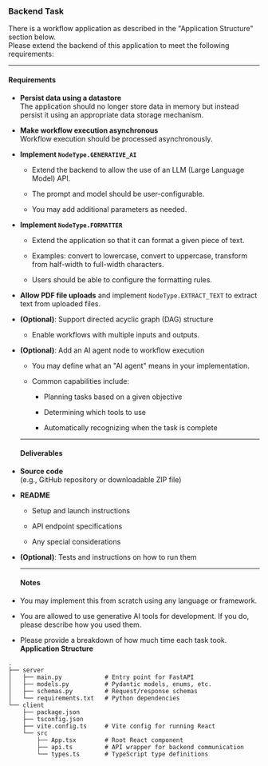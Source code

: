### **Backend Task**

There is a workflow application as described in the "Application Structure" section below.  
 Please extend the backend of this application to meet the following requirements:

---

#### **Requirements**

* **Persist data using a datastore**  
   The application should no longer store data in memory but instead persist it using an appropriate data storage mechanism.

* **Make workflow execution asynchronous**  
   Workflow execution should be processed asynchronously.

* **Implement `NodeType.GENERATIVE_AI`**

  * Extend the backend to allow the use of an LLM (Large Language Model) API.

  * The prompt and model should be user-configurable.

  * You may add additional parameters as needed.

* **Implement `NodeType.FORMATTER`**

  * Extend the application so that it can format a given piece of text.

  * Examples: convert to lowercase, convert to uppercase, transform from half-width to full-width characters.

  * Users should be able to configure the formatting rules.

* **Allow PDF file uploads** and implement `NodeType.EXTRACT_TEXT` to extract text from uploaded files.

* **(Optional)**: Support directed acyclic graph (DAG) structure

  * Enable workflows with multiple inputs and outputs.

* **(Optional)**: Add an AI agent node to workflow execution

  * You may define what an "AI agent" means in your implementation.

  * Common capabilities include:

    * Planning tasks based on a given objective

    * Determining which tools to use

    * Automatically recognizing when the task is complete

  ---

  #### **Deliverables**

* **Source code**  
   (e.g., GitHub repository or downloadable ZIP file)

* **README**

  * Setup and launch instructions

  * API endpoint specifications

  * Any special considerations

* **(Optional)**: Tests and instructions on how to run them

  ---

  #### **Notes**

* You may implement this from scratch using any language or framework.

* You are allowed to use generative AI tools for development. If you do, please describe how you used them.

* Please provide a breakdown of how much time each task took.
**Application Structure**

```
.
├── server
│   ├── main.py            # Entry point for FastAPI
│   ├── models.py          # Pydantic models, enums, etc.
│   ├── schemas.py         # Request/response schemas
│   └── requirements.txt   # Python dependencies
└── client
    ├── package.json
    ├── tsconfig.json
    ├── vite.config.ts     # Vite config for running React
    └── src
        ├── App.tsx        # Root React component
        ├── api.ts         # API wrapper for backend communication
        └── types.ts       # TypeScript type definitions
```

